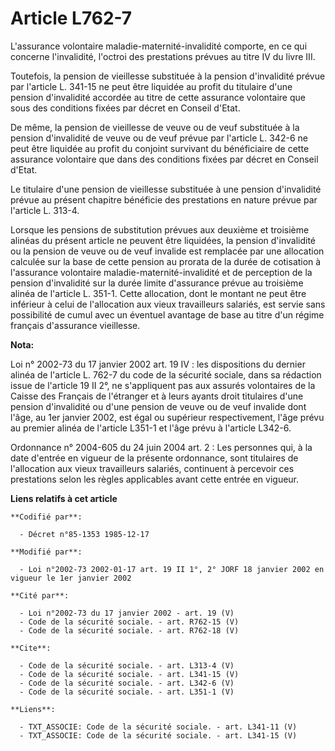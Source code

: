 # Article L762-7

L'assurance volontaire maladie-maternité-invalidité comporte, en ce qui concerne l'invalidité, l'octroi des prestations
prévues au titre IV du livre III. 

Toutefois, la pension de vieillesse substituée à la pension d'invalidité prévue par l'article L. 341-15 ne peut être liquidée
au profit du titulaire d'une pension d'invalidité accordée au titre de cette assurance volontaire que sous des conditions
fixées par décret en Conseil d'Etat. 

De même, la pension de vieillesse de veuve ou de veuf substituée à la pension d'invalidité de veuve ou de veuf prévue par
l'article L. 342-6 ne peut être liquidée au profit du conjoint survivant du bénéficiaire de cette assurance volontaire que
dans des conditions fixées par décret en Conseil d'Etat. 

Le titulaire d'une pension de vieillesse substituée à une pension d'invalidité prévue au présent chapitre bénéficie des
prestations en nature prévue par l'article L. 313-4. 

Lorsque les pensions de substitution prévues aux deuxième et troisième alinéas du présent article ne peuvent être liquidées,
la pension d'invalidité ou la pension de veuve ou de veuf invalide est remplacée par une allocation calculée sur la base de
cette pension au prorata de la durée de cotisation à l'assurance volontaire maladie-maternité-invalidité et de perception de
la pension d'invalidité sur la durée limite d'assurance prévue au troisième alinéa de l'article L. 351-1. Cette allocation,
dont le montant ne peut être inférieur à celui de l'allocation aux vieux travailleurs salariés, est servie sans possibilité
de cumul avec un éventuel avantage de base au titre d'un régime français d'assurance vieillesse.

**Nota:**

Loi n° 2002-73 du 17 janvier 2002 art. 19 IV : les dispositions du dernier alinéa de l'article L. 762-7 du code de la
sécurité sociale, dans sa rédaction issue de l'article 19 II 2°, ne s'appliquent pas aux assurés volontaires de la Caisse des
Français de l'étranger et à leurs ayants droit titulaires d'une pension d'invalidité ou d'une pension de veuve ou de veuf
invalide dont l'âge, au 1er janvier 2002, est égal ou supérieur respectivement, l'âge prévu au premier alinéa de l'article
L351-1 et l'âge prévu à l'article L342-6.

Ordonnance n° 2004-605 du 24 juin 2004 art. 2 : Les personnes qui, à la date d'entrée en vigueur de la présente ordonnance,
sont titulaires de l'allocation aux vieux travailleurs salariés, continuent à percevoir ces prestations selon les règles
applicables avant cette entrée en vigueur.

**Liens relatifs à cet article**

	**Codifié par**:

	  - Décret n°85-1353 1985-12-17

	**Modifié par**:

	  - Loi n°2002-73 2002-01-17 art. 19 II 1°, 2° JORF 18 janvier 2002 en vigueur le 1er janvier 2002

	**Cité par**:

	  - Loi n°2002-73 du 17 janvier 2002 - art. 19 (V)
	  - Code de la sécurité sociale. - art. R762-15 (V)
	  - Code de la sécurité sociale. - art. R762-18 (V)

	**Cite**:

	  - Code de la sécurité sociale. - art. L313-4 (V)
	  - Code de la sécurité sociale. - art. L341-15 (V)
	  - Code de la sécurité sociale. - art. L342-6 (V)
	  - Code de la sécurité sociale. - art. L351-1 (V)

	**Liens**:

	  - TXT_ASSOCIE: Code de la sécurité sociale. - art. L341-11 (V)
	  - TXT_ASSOCIE: Code de la sécurité sociale. - art. L341-15 (V)
